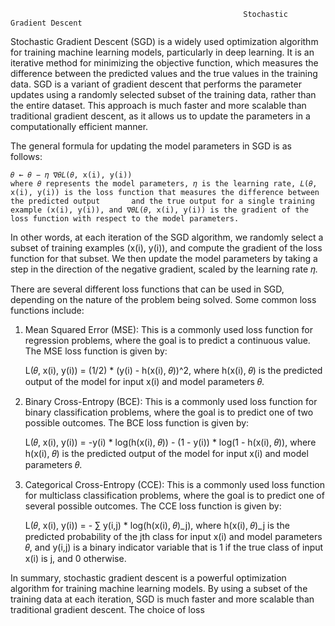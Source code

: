                                                         Stochastic Gradient Descent
Stochastic Gradient Descent (SGD) is a widely used optimization algorithm for training machine learning models, particularly in deep learning. It is an iterative method for minimizing the objective function, which measures the difference between the predicted values and the true values in the training data. SGD is a variant of gradient descent that performs the parameter updates using a randomly selected subset of the training data, rather than the entire dataset. This approach is much faster and more scalable than traditional gradient descent, as it allows us to update the parameters in a computationally efficient manner.

The general formula for updating the model parameters in SGD is as follows:

    𝜃 ← 𝜃 − 𝜂 ∇𝜃𝐿(𝜃, x(i), y(i))
    where 𝜃 represents the model parameters, 𝜂 is the learning rate, 𝐿(𝜃, x(i), y(i)) is the loss function that measures the difference between the predicted output       and the true output for a single training example (x(i), y(i)), and ∇𝜃𝐿(𝜃, x(i), y(i)) is the gradient of the loss function with respect to the model parameters.

In other words, at each iteration of the SGD algorithm, we randomly select a subset of training examples (x(i), y(i)), and compute the gradient of the loss function for that subset. We then update the model parameters by taking a step in the direction of the negative gradient, scaled by the learning rate 𝜂.

There are several different loss functions that can be used in SGD, depending on the nature of the problem being solved. Some common loss functions include:

1. Mean Squared Error (MSE): This is a commonly used loss function for regression problems, where the goal is to predict a continuous value. The MSE loss function is given by:

    L(𝜃, x(i), y(i)) = (1/2) * (y(i) - h(x(i), 𝜃))^2, 
    where h(x(i), 𝜃) is the predicted output of the model for input x(i) and model parameters 𝜃.

2. Binary Cross-Entropy (BCE): This is a commonly used loss function for binary classification problems, where the goal is to predict one of two possible outcomes. The BCE loss function is given by:

    L(𝜃, x(i), y(i)) = -y(i) * log(h(x(i), 𝜃)) - (1 - y(i)) * log(1 - h(x(i), 𝜃)), 
    where h(x(i), 𝜃) is the predicted output of the model for input x(i) and model parameters 𝜃.

3. Categorical Cross-Entropy (CCE): This is a commonly used loss function for multiclass classification problems, where the goal is to predict one of several possible outcomes. The CCE loss function is given by:

    L(𝜃, x(i), y(i)) = - ∑ y(i,j) * log(h(x(i), 𝜃)_j), 
    where h(x(i), 𝜃)_j is the predicted probability of the jth class for input x(i) and model parameters 𝜃, and y(i,j) is a binary indicator variable that is 1 if the     true class of input x(i) is j, and 0 otherwise.

In summary, stochastic gradient descent is a powerful optimization algorithm for training machine learning models. By using a subset of the training data at each iteration, SGD is much faster and more scalable than traditional gradient descent. The choice of loss                                                        
